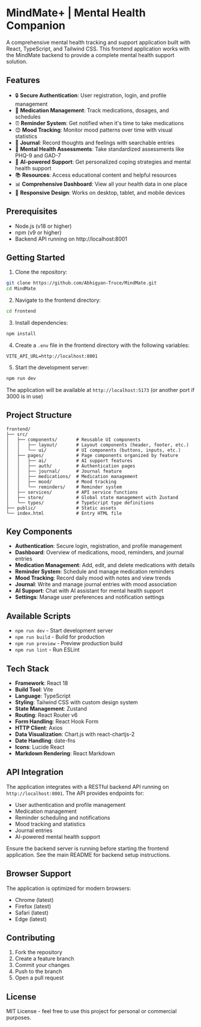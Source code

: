 # MindMate+ | Mental Health Companion

A comprehensive mental health tracking and support application built with React, TypeScript, and Tailwind CSS. This frontend application works with the MindMate backend to provide a complete mental health support solution.

## Features

- 🔒 **Secure Authentication**: User registration, login, and profile management
- 💊 **Medication Management**: Track medications, dosages, and schedules
- ⏰ **Reminder System**: Get notified when it's time to take medications
- 😊 **Mood Tracking**: Monitor mood patterns over time with visual statistics
- 📝 **Journal**: Record thoughts and feelings with searchable entries
- 🧠 **Mental Health Assessments**: Take standardized assessments like PHQ-9 and GAD-7
- 🤖 **AI-powered Support**: Get personalized coping strategies and mental health support
- 📚 **Resources**: Access educational content and helpful resources
- 📊 **Comprehensive Dashboard**: View all your health data in one place
- 📱 **Responsive Design**: Works on desktop, tablet, and mobile devices

## Prerequisites

- Node.js (v18 or higher)
- npm (v9 or higher)
- Backend API running on http://localhost:8001

## Getting Started

1. Clone the repository:
```bash
git clone https://github.com/Abhigyan-Truce/MindMate.git
cd MindMate
```

2. Navigate to the frontend directory:
```bash
cd frontend
```

3. Install dependencies:
```bash
npm install
```

4. Create a `.env` file in the frontend directory with the following variables:
```env
VITE_API_URL=http://localhost:8001
```

5. Start the development server:
```bash
npm run dev
```

The application will be available at `http://localhost:5173` (or another port if 3000 is in use)

## Project Structure

```
frontend/
├── src/
│   ├── components/       # Reusable UI components
│   │   ├── layout/       # Layout components (header, footer, etc.)
│   │   └── ui/           # UI components (buttons, inputs, etc.)
│   ├── pages/            # Page components organized by feature
│   │   ├── ai/           # AI support features
│   │   ├── auth/         # Authentication pages
│   │   ├── journal/      # Journal feature
│   │   ├── medications/  # Medication management
│   │   ├── mood/         # Mood tracking
│   │   └── reminders/    # Reminder system
│   ├── services/         # API service functions
│   ├── store/            # Global state management with Zustand
│   └── types/            # TypeScript type definitions
├── public/               # Static assets
└── index.html            # Entry HTML file
```

## Key Components

- **Authentication**: Secure login, registration, and profile management
- **Dashboard**: Overview of medications, mood, reminders, and journal entries
- **Medication Management**: Add, edit, and delete medications with details
- **Reminder System**: Schedule and manage medication reminders
- **Mood Tracking**: Record daily mood with notes and view trends
- **Journal**: Write and manage journal entries with mood association
- **AI Support**: Chat with AI assistant for mental health support
- **Settings**: Manage user preferences and notification settings

## Available Scripts

- `npm run dev` - Start development server
- `npm run build` - Build for production
- `npm run preview` - Preview production build
- `npm run lint` - Run ESLint

## Tech Stack

- **Framework**: React 18
- **Build Tool**: Vite
- **Language**: TypeScript
- **Styling**: Tailwind CSS with custom design system
- **State Management**: Zustand
- **Routing**: React Router v6
- **Form Handling**: React Hook Form
- **HTTP Client**: Axios
- **Data Visualization**: Chart.js with react-chartjs-2
- **Date Handling**: date-fns
- **Icons**: Lucide React
- **Markdown Rendering**: React Markdown

## API Integration

The application integrates with a RESTful backend API running on `http://localhost:8001`. The API provides endpoints for:

- User authentication and profile management
- Medication management
- Reminder scheduling and notifications
- Mood tracking and statistics
- Journal entries
- AI-powered mental health support

Ensure the backend server is running before starting the frontend application. See the main README for backend setup instructions.

## Browser Support

The application is optimized for modern browsers:
- Chrome (latest)
- Firefox (latest)
- Safari (latest)
- Edge (latest)

## Contributing

1. Fork the repository
2. Create a feature branch
3. Commit your changes
4. Push to the branch
5. Open a pull request

## License

MIT License - feel free to use this project for personal or commercial purposes.